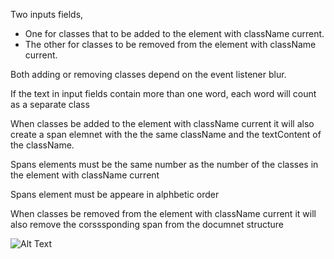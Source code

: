 Two inputs fields,
- One for classes that to be added to the element with className current.
- The other for classes to be removed from the element with className current.

Both adding or removing classes depend on the event listener blur.

If the text in input fields contain more than one word, each word will count as a separate class

When classes be added to the element with className current it will also create a span elemnet with the the same className and the textContent of the className.

Spans elements must be the same number as the number of the classes in the element with className current

Spans element must be appeare in alphbetic order

When classes be removed from the element with className current it will also remove the corsssponding span from the documnet structure

![Alt Text](https://elzero.org/wp-content/uploads/2021/09/dom-assignment-two.gif)

